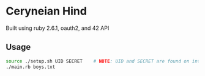 # Ceryneian Hind

Built using ruby 2.6.1, oauth2, and 42 API

## Usage

```bash
source ./setup.sh UID SECRET	# NOTE: UID and SECRET are found on intra under 'settings/your applications'
./main.rb boys.txt
```
